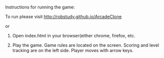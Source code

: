 Instructions for running the game:

To run please visit http://robstudy.github.io/ArcadeClone

or

1) Open index.html in your browser(either chrome, firefox, etc.

2) Play the game. Game rules are located on the screen. Scoring and level tracking are on the left side. Player moves with arrow keys.